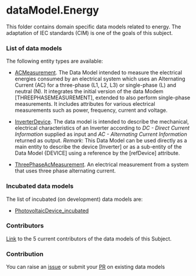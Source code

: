 # dataModel.Energy
This folder contains domain specific data models related to energy. The adaptation of IEC standards (CIM) is one of the goals of this subject.

### List of data models

The following entity types are available:
- [ACMeasurement](https://github.com/smart-data-models/dataModel.Energy/blob/master/ACMeasurement/README.md). The Data Model intended to measure the electrical energies consumed by an electrical system which uses an Alternating Current (AC) for a three-phase (L1, L2, L3) or single-phase (L) and neutral (N). It integrates the initial version of the data Modem [THREEPHASEMEASUREMENT], extended to also perform single-phase measurements. It includes attributes for various electrical measurements such as power, frequency, current and voltage.

- [InverterDevice](https://github.com/smart-data-models/dataModel.Energy/blob/master/InverterDevice/README.md). The data model is intended to describe the mechanical, electrical characteristics of an Inverter according to *DC - Direct Current Information* supplied as input and *AC - Alternating Current Information*  returned as output. *Remark*: This Data Model can be used directly as a main entity to describe the device [Inverter] or as a sub-entity of the Data Model {DEVICE] using a reference by the [refDevice] attribute.

- [ThreePhaseAcMeasurement](https://github.com/smart-data-models/dataModel.Energy/blob/master/ThreePhaseAcMeasurement/README.md). An electrical  measurement from a system that uses three phase alternating current.



### Incubated data models
The list of incubated (on development) data models are:

  - [PhotovoltaicDevice_incubated](https://github.com/smart-data-models/dataModel.Energy/tree/master/PhotovoltaicDevice_incubated)


### Contributors
[Link](https://github.com/smart-data-models/dataModel.Energy/blob/master/CONTRIBUTORS.yaml) to the 5 current contributors of the data models of this Subject.


### Contribution
You can raise an [issue](https://github.com/smart-data-models/dataModel.Energy/issues) or submit your [PR](https://github.com/smart-data-models/dataModel.Energy/pulls) on existing data models



